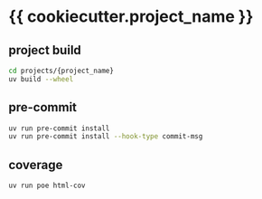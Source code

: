 # {{ cookiecutter.project_name }}

## project build

```bash
cd projects/{project_name}
uv build --wheel
```

## pre-commit

```bash
uv run pre-commit install
uv run pre-commit install --hook-type commit-msg
```

## coverage

```bash
uv run poe html-cov
```
